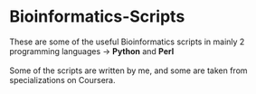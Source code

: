 # Bioinformatics-Scripts
These are some of the useful Bioinformatics scripts in mainly 2 programming languages -> **Python** and **Perl**
<br/><br/>
Some of the scripts are written by me, and some are taken from specializations on Coursera.
